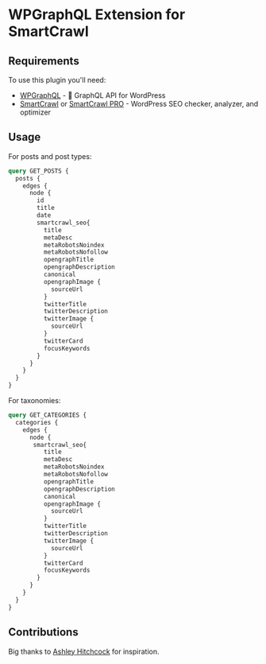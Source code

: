 # WPGraphQL Extension for SmartCrawl

## Requirements
To use this plugin you'll need:
- [WPGraphQL](https://github.com/wp-graphql/wp-graphql) - 🚀 GraphQL API for WordPress
- [SmartCrawl](https://wordpress.org/plugins/smartcrawl-seo/) or [SmartCrawl PRO](https://premium.wpmudev.org/project/smartcrawl-wordpress-seo/) - WordPress SEO checker, analyzer, and optimizer

## Usage
For posts and post types:
```graphql
query GET_POSTS {
  posts {
    edges {
      node {
        id
        title
        date
       	smartcrawl_seo{
          title
          metaDesc
          metaRobotsNoindex
          metaRobotsNofollow
          opengraphTitle
          opengraphDescription
          canonical
          opengraphImage {
            sourceUrl
          }
          twitterTitle
          twitterDescription
          twitterImage {
            sourceUrl
          }
          twitterCard
          focusKeywords
        }
      }
    }
  }
}
```

For taxonomies:
```graphql
query GET_CATEGORIES {
  categories {
    edges {
      node {
       smartcrawl_seo{
          title
          metaDesc
          metaRobotsNoindex
          metaRobotsNofollow
          opengraphTitle
          opengraphDescription
          canonical
          opengraphImage {
            sourceUrl
          }
          twitterTitle
          twitterDescription
          twitterImage {
            sourceUrl
          }
          twitterCard
          focusKeywords
        }
      }
    }
  }
}
```

## Contributions
Big thanks to [Ashley Hitchcock](https://github.com/ashhitch) for inspiration.
